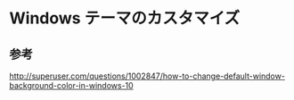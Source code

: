 ﻿# Windows テーマのカスタマイズ

## 参考
http://superuser.com/questions/1002847/how-to-change-default-window-background-color-in-windows-10
